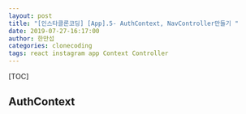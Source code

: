 ```yaml
---
layout: post
title: "[인스타클론코딩] [App].5- AuthContext, NavController만들기 "
date: 2019-07-27-16:17:00
author: 한만섭
categories: clonecoding
tags: react instagram app Context Controller
---
```




[TOC]



## AuthContext

